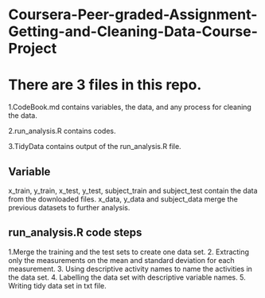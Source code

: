 # Coursera-Peer-graded-Assignment-Getting-and-Cleaning-Data-Course-Project
# There are 3 files in this repo.
1.CodeBook.md contains variables, the data, and any process for cleaning the data.

2.run_analysis.R contains codes.

3.TidyData contains output of the run_analysis.R file.


##  Variable
x_train, y_train, x_test, y_test, subject_train and subject_test contain the data from the downloaded files.
x_data, y_data and subject_data merge the previous datasets to further analysis.

## run_analysis.R code steps
1.Merge the training and the test sets to create one data set.
2. Extracting only the measurements on the mean and standard deviation for each measurement.
3. Using descriptive activity names to name the activities in the data set.
4. Labelling the data set with descriptive variable names.
5. Writing tidy data set in txt file.
